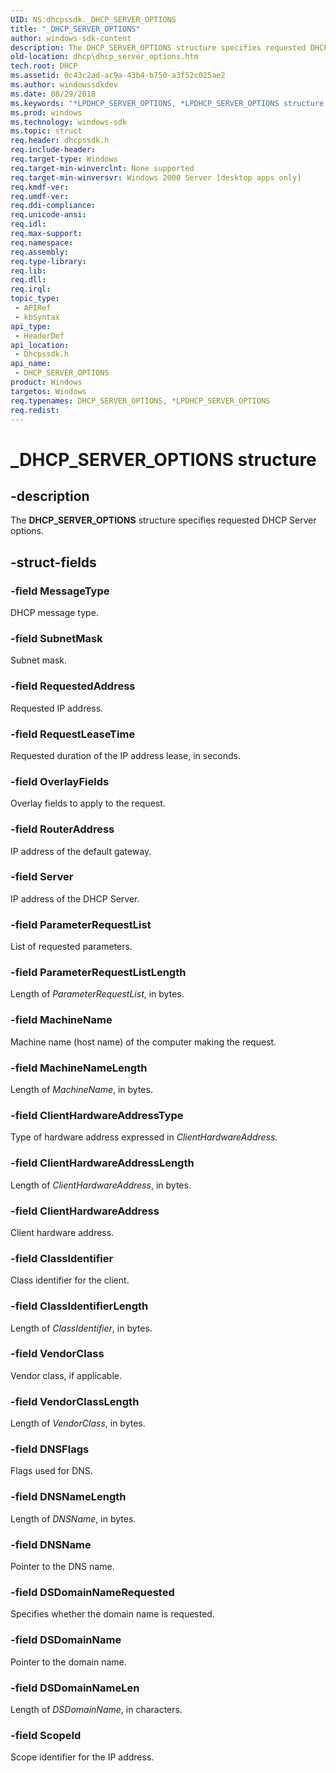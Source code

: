 ```yaml
---
UID: NS:dhcpssdk._DHCP_SERVER_OPTIONS
title: "_DHCP_SERVER_OPTIONS"
author: windows-sdk-content
description: The DHCP_SERVER_OPTIONS structure specifies requested DHCP Server options.
old-location: dhcp\dhcp_server_options.htm
tech.root: DHCP
ms.assetid: 0c43c2ad-ac9a-43b4-b750-a3f52c025ae2
ms.author: windowssdkdev
ms.date: 08/29/2018
ms.keywords: "*LPDHCP_SERVER_OPTIONS, *LPDHCP_SERVER_OPTIONS structure [DHCP], DHCP_SERVER_OPTIONS, DHCP_SERVER_OPTIONS structure [DHCP], _DHCP_SERVER_OPTIONS, dhcp.dhcp_server_options, dhcpssdk/*LPDHCP_SERVER_OPTIONS, dhcpssdk/DHCP_SERVER_OPTIONS"
ms.prod: windows
ms.technology: windows-sdk
ms.topic: struct
req.header: dhcpssdk.h
req.include-header: 
req.target-type: Windows
req.target-min-winverclnt: None supported
req.target-min-winversvr: Windows 2000 Server [desktop apps only]
req.kmdf-ver: 
req.umdf-ver: 
req.ddi-compliance: 
req.unicode-ansi: 
req.idl: 
req.max-support: 
req.namespace: 
req.assembly: 
req.type-library: 
req.lib: 
req.dll: 
req.irql: 
topic_type:
 - APIRef
 - kbSyntax
api_type:
 - HeaderDef
api_location:
 - Dhcpssdk.h
api_name:
 - DHCP_SERVER_OPTIONS
product: Windows
targetos: Windows
req.typenames: DHCP_SERVER_OPTIONS, *LPDHCP_SERVER_OPTIONS
req.redist: 
---
```


# _DHCP_SERVER_OPTIONS structure


## -description


The <b>DHCP_SERVER_OPTIONS</b> structure specifies requested DHCP Server options.


## -struct-fields




### -field MessageType

DHCP message type.


### -field SubnetMask

Subnet mask.


### -field RequestedAddress

Requested IP address.


### -field RequestLeaseTime

Requested duration of the IP address lease, in seconds.


### -field OverlayFields

Overlay fields to apply to the request.


### -field RouterAddress

IP address of the default gateway.


### -field Server

IP address of the DHCP Server.


### -field ParameterRequestList

List of requested parameters.


### -field ParameterRequestListLength

Length of <i>ParameterRequestList</i>, in bytes.


### -field MachineName

Machine name (host name) of the computer making the request.


### -field MachineNameLength

Length of <i>MachineName</i>, in bytes.


### -field ClientHardwareAddressType

Type of hardware address expressed in <i>ClientHardwareAddress</i>.


### -field ClientHardwareAddressLength

Length of <i>ClientHardwareAddress</i>, in bytes.


### -field ClientHardwareAddress

Client hardware address.


### -field ClassIdentifier

Class identifier for the client.


### -field ClassIdentifierLength

Length of <i>ClassIdentifier</i>, in bytes.


### -field VendorClass

Vendor class, if applicable.


### -field VendorClassLength

Length of <i>VendorClass</i>, in bytes.


### -field DNSFlags

Flags used for DNS.


### -field DNSNameLength

Length of <i>DNSName</i>, in bytes.


### -field DNSName

Pointer to the DNS name.


### -field DSDomainNameRequested

Specifies whether the domain name is requested.


### -field DSDomainName

Pointer to the domain name.


### -field DSDomainNameLen

Length of <i>DSDomainName</i>, in characters.


### -field ScopeId

Scope identifier for the IP address.

